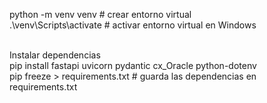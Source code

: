 python -m venv venv         # crear entorno virtual
<br>
.\venv\Scripts\activate     # activar entorno virtual en Windows
<br>
<br>


Instalar dependencias <br>
pip install fastapi uvicorn pydantic cx_Oracle python-dotenv <br>
pip freeze > requirements.txt   # guarda las dependencias en requirements.txt
